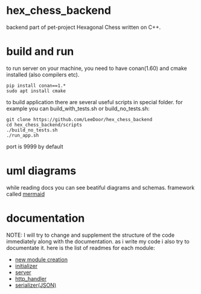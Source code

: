 # hex_chess_backend
backend part of pet-project Hexagonal Chess written on C++.

# build and run
to run server on your machine, you need to have conan(1.60) and cmake installed (also compilers etc).

```
pip install conan==1.*
sudo apt install cmake
```
to build application there are several useful scripts in special folder. for example you can build_with_tests.sh or build_no_tests.sh:
```
git clone https://github.com/LeeDoor/hex_chess_backend
cd hex_chess_backend/scripts
./build_no_tests.sh
./run_app.sh
```
port is 9999 by default

# uml diagrams
while reading docs you can see beatiful diagrams and schemas. framework called [mermaid](https://www.mermaidchart.com)

# documentation
NOTE: I will try to change and supplement the structure of the code immediately along with the documentation.
as i write my code i also try to documentate it. here is the list of readmes for each module:
* [new module creation](https://github.com/LeeDoor/hex_chess_backend/blob/main/docs/new_module_creation.md)
* [initializer](https://github.com/LeeDoor/hex_chess_backend/blob/main/docs/initializer.md)
* [server](https://github.com/LeeDoor/hex_chess_backend/blob/main/docs/server.md)
* [http_handler](https://github.com/LeeDoor/hex_chess_backend/blob/main/docs/http_handler.md)
* [serializer(JSON)](https://github.com/LeeDoor/hex_chess_backend/blob/main/docs/serializer.md)
